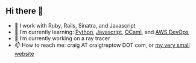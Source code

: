 ## Hi there 👋

- 🔭 I work with Ruby, Rails, Sinatra, and Javascript
- 🌱 I’m currently learning: [Python](https://www.python.org/), [Javascript](https://developer.mozilla.org/en-US/docs/Web/JavaScript/Language_overview), [OCaml](https://ocaml.org/), and [AWS DevOps](https://aws.amazon.com/certification/certified-devops-engineer-professional/)
- 🔭 I’m currently working on a ray tracer
- 📫 How to reach me: craig AT craigtreptow DOT com, or [my very small website](https://craigtreptow.com/)

<!--
**CraigTreptow/CraigTreptow** is a ✨ _special_ ✨ repository because its `README.md` (this file) appears on your GitHub profile.

Here are some ideas to get you started:

- 🔭 I’m currently working on ...
- 🌱 I’m currently learning ...
- 👯 I’m looking to collaborate on ...
- 🤔 I’m looking for help with ...
- 💬 Ask me about ...
- 📫 How to reach me: ...
- 😄 Pronouns: ...
- ⚡ Fun fact: ...
-->
